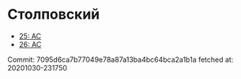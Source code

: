 # Столповский
- [25: AC](25.md)
- [26: AC](26.md)

Commit: 7095d6ca7b77049e78a87a13ba4bc64bca2a1b1a
 fetched at: 20201030-231750
